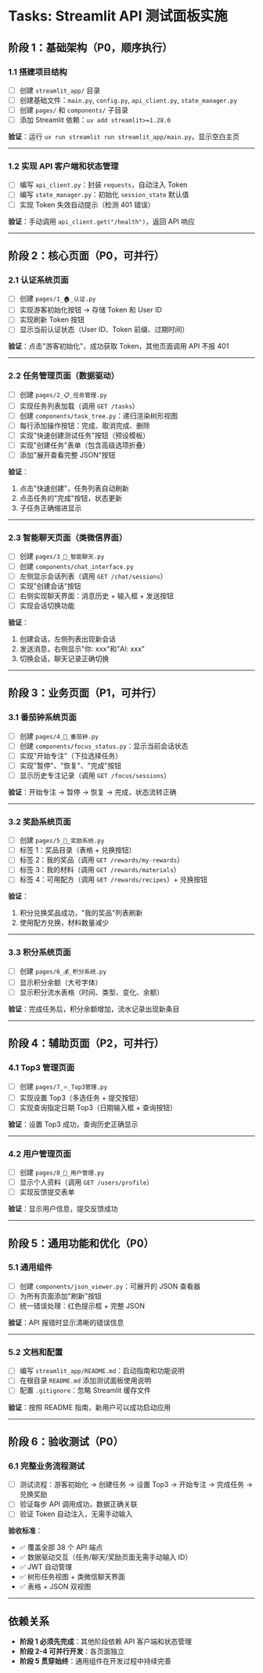 # Tasks: Streamlit API 测试面板实施

## 阶段 1：基础架构（P0，顺序执行）

### 1.1 搭建项目结构
- [ ] 创建 `streamlit_app/` 目录
- [ ] 创建基础文件：`main.py`, `config.py`, `api_client.py`, `state_manager.py`
- [ ] 创建 `pages/` 和 `components/` 子目录
- [ ] 添加 Streamlit 依赖：`uv add streamlit>=1.28.0`

**验证**：运行 `uv run streamlit run streamlit_app/main.py`，显示空白主页

---

### 1.2 实现 API 客户端和状态管理
- [ ] 编写 `api_client.py`：封装 `requests`，自动注入 Token
- [ ] 编写 `state_manager.py`：初始化 `session_state` 默认值
- [ ] 实现 Token 失效自动提示（检测 401 错误）

**验证**：手动调用 `api_client.get("/health")`，返回 API 响应

---

## 阶段 2：核心页面（P0，可并行）

### 2.1 认证系统页面
- [ ] 创建 `pages/1_🏠_认证.py`
- [ ] 实现游客初始化按钮 → 存储 Token 和 User ID
- [ ] 实现刷新 Token 按钮
- [ ] 显示当前认证状态（User ID、Token 前缀、过期时间）

**验证**：点击"游客初始化"，成功获取 Token，其他页面调用 API 不报 401

---

### 2.2 任务管理页面（数据驱动）
- [ ] 创建 `pages/2_📋_任务管理.py`
- [ ] 实现任务列表加载（调用 `GET /tasks`）
- [ ] 创建 `components/task_tree.py`：递归渲染树形视图
- [ ] 每行添加操作按钮：完成、取消完成、删除
- [ ] 实现"快速创建测试任务"按钮（预设模板）
- [ ] 实现"创建任务"表单（包含高级选项折叠）
- [ ] 添加"展开查看完整 JSON"按钮

**验证**：
1. 点击"快速创建"，任务列表自动刷新
2. 点击任务的"完成"按钮，状态更新
3. 子任务正确缩进显示

---

### 2.3 智能聊天页面（类微信界面）
- [ ] 创建 `pages/3_💬_智能聊天.py`
- [ ] 创建 `components/chat_interface.py`
- [ ] 左侧显示会话列表（调用 `GET /chat/sessions`）
- [ ] 实现"创建会话"按钮
- [ ] 右侧实现聊天界面：消息历史 + 输入框 + 发送按钮
- [ ] 实现会话切换功能

**验证**：
1. 创建会话，左侧列表出现新会话
2. 发送消息，右侧显示"你: xxx"和"AI: xxx"
3. 切换会话，聊天记录正确切换

---

## 阶段 3：业务页面（P1，可并行）

### 3.1 番茄钟系统页面
- [ ] 创建 `pages/4_🍅_番茄钟.py`
- [ ] 创建 `components/focus_status.py`：显示当前会话状态
- [ ] 实现"开始专注"（下拉选择任务）
- [ ] 实现"暂停"、"恢复"、"完成"按钮
- [ ] 显示历史专注记录（调用 `GET /focus/sessions`）

**验证**：开始专注 → 暂停 → 恢复 → 完成，状态流转正确

---

### 3.2 奖励系统页面
- [ ] 创建 `pages/5_🎁_奖励系统.py`
- [ ] 标签 1：奖品目录（表格 + 兑换按钮）
- [ ] 标签 2：我的奖品（调用 `GET /rewards/my-rewards`）
- [ ] 标签 3：我的材料（调用 `GET /rewards/materials`）
- [ ] 标签 4：可用配方（调用 `GET /rewards/recipes`）+ 兑换按钮

**验证**：
1. 积分兑换奖品成功，"我的奖品"列表刷新
2. 使用配方兑换，材料数量减少

---

### 3.3 积分系统页面
- [ ] 创建 `pages/6_💰_积分系统.py`
- [ ] 显示积分余额（大号字体）
- [ ] 显示积分流水表格（时间、类型、变化、余额）

**验证**：完成任务后，积分余额增加，流水记录出现新条目

---

## 阶段 4：辅助页面（P2，可并行）

### 4.1 Top3 管理页面
- [ ] 创建 `pages/7_⭐_Top3管理.py`
- [ ] 实现设置 Top3（多选任务 + 提交按钮）
- [ ] 实现查询指定日期 Top3（日期输入框 + 查询按钮）

**验证**：设置 Top3 成功，查询历史正确显示

---

### 4.2 用户管理页面
- [ ] 创建 `pages/8_👤_用户管理.py`
- [ ] 显示个人资料（调用 `GET /users/profile`）
- [ ] 实现反馈提交表单

**验证**：显示用户信息，提交反馈成功

---

## 阶段 5：通用功能和优化（P0）

### 5.1 通用组件
- [ ] 创建 `components/json_viewer.py`：可展开的 JSON 查看器
- [ ] 为所有页面添加"刷新"按钮
- [ ] 统一错误处理：红色提示框 + 完整 JSON

**验证**：API 报错时显示清晰的错误信息

---

### 5.2 文档和配置
- [ ] 编写 `streamlit_app/README.md`：启动指南和功能说明
- [ ] 在根目录 `README.md` 添加测试面板使用说明
- [ ] 配置 `.gitignore`：忽略 Streamlit 缓存文件

**验证**：按照 README 指南，新用户可以成功启动应用

---

## 阶段 6：验收测试（P0）

### 6.1 完整业务流程测试
- [ ] 测试流程：游客初始化 → 创建任务 → 设置 Top3 → 开始专注 → 完成任务 → 兑换奖励
- [ ] 验证每步 API 调用成功，数据正确关联
- [ ] 验证 Token 自动注入，无需手动输入

**验收标准**：
- ✅ 覆盖全部 38 个 API 端点
- ✅ 数据驱动交互（任务/聊天/奖励页面无需手动输入 ID）
- ✅ JWT 自动管理
- ✅ 树形任务视图 + 类微信聊天界面
- ✅ 表格 + JSON 双视图

---

## 依赖关系
- **阶段 1 必须先完成**：其他阶段依赖 API 客户端和状态管理
- **阶段 2-4 可并行开发**：各页面独立
- **阶段 5 贯穿始终**：通用组件在开发过程中持续完善
